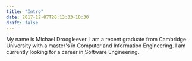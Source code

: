 ```yaml
---
title: "Intro"
date: 2017-12-07T20:13:33+10:30
draft: false
---
```

My name is Michael Droogleever. I am a recent graduate from Cambridge University with a master's in Computer and Information Engineering. I am currently looking for a career in Software Engineering.
